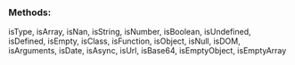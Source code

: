 ### Methods:

isType, 
isArray, 
isNan, 
isString, 
isNumber, 
isBoolean, 
isUndefined, 
isDefined, 
isEmpty, 
isClass, 
isFunction, 
isObject, 
isNull, 
isDOM, 
isArguments, 
isDate, 
isAsync, 
isUrl, 
isBase64, 
isEmptyObject, 
isEmptyArray
